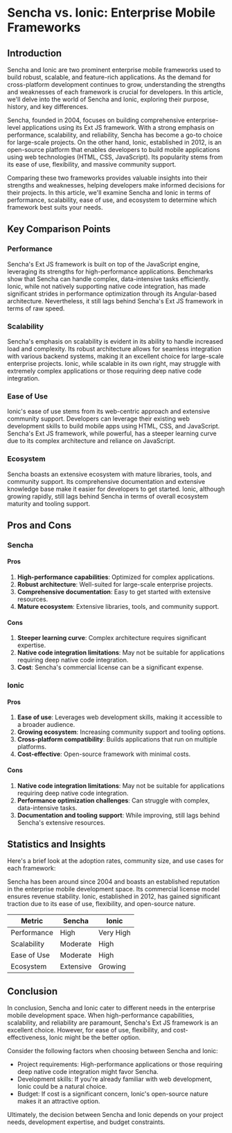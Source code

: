 # Sencha vs. Ionic: Enterprise Mobile Frameworks
## Introduction
Sencha and Ionic are two prominent enterprise mobile frameworks used to build robust, scalable, and feature-rich applications. As the demand for cross-platform development continues to grow, understanding the strengths and weaknesses of each framework is crucial for developers. In this article, we'll delve into the world of Sencha and Ionic, exploring their purpose, history, and key differences.

Sencha, founded in 2004, focuses on building comprehensive enterprise-level applications using its Ext JS framework. With a strong emphasis on performance, scalability, and reliability, Sencha has become a go-to choice for large-scale projects. On the other hand, Ionic, established in 2012, is an open-source platform that enables developers to build mobile applications using web technologies (HTML, CSS, JavaScript). Its popularity stems from its ease of use, flexibility, and massive community support.

Comparing these two frameworks provides valuable insights into their strengths and weaknesses, helping developers make informed decisions for their projects. In this article, we'll examine Sencha and Ionic in terms of performance, scalability, ease of use, and ecosystem to determine which framework best suits your needs.

## Key Comparison Points

### Performance
Sencha's Ext JS framework is built on top of the JavaScript engine, leveraging its strengths for high-performance applications. Benchmarks show that Sencha can handle complex, data-intensive tasks efficiently. Ionic, while not natively supporting native code integration, has made significant strides in performance optimization through its Angular-based architecture. Nevertheless, it still lags behind Sencha's Ext JS framework in terms of raw speed.

### Scalability
Sencha's emphasis on scalability is evident in its ability to handle increased load and complexity. Its robust architecture allows for seamless integration with various backend systems, making it an excellent choice for large-scale enterprise projects. Ionic, while scalable in its own right, may struggle with extremely complex applications or those requiring deep native code integration.

### Ease of Use
Ionic's ease of use stems from its web-centric approach and extensive community support. Developers can leverage their existing web development skills to build mobile apps using HTML, CSS, and JavaScript. Sencha's Ext JS framework, while powerful, has a steeper learning curve due to its complex architecture and reliance on JavaScript.

### Ecosystem
Sencha boasts an extensive ecosystem with mature libraries, tools, and community support. Its comprehensive documentation and extensive knowledge base make it easier for developers to get started. Ionic, although growing rapidly, still lags behind Sencha in terms of overall ecosystem maturity and tooling support.

## Pros and Cons

### Sencha

#### Pros
1. **High-performance capabilities**: Optimized for complex applications.
2. **Robust architecture**: Well-suited for large-scale enterprise projects.
3. **Comprehensive documentation**: Easy to get started with extensive resources.
4. **Mature ecosystem**: Extensive libraries, tools, and community support.

#### Cons
1. **Steeper learning curve**: Complex architecture requires significant expertise.
2. **Native code integration limitations**: May not be suitable for applications requiring deep native code integration.
3. **Cost**: Sencha's commercial license can be a significant expense.

### Ionic

#### Pros
1. **Ease of use**: Leverages web development skills, making it accessible to a broader audience.
2. **Growing ecosystem**: Increasing community support and tooling options.
3. **Cross-platform compatibility**: Builds applications that run on multiple platforms.
4. **Cost-effective**: Open-source framework with minimal costs.

#### Cons
1. **Native code integration limitations**: May not be suitable for applications requiring deep native code integration.
2. **Performance optimization challenges**: Can struggle with complex, data-intensive tasks.
3. **Documentation and tooling support**: While improving, still lags behind Sencha's extensive resources.

## Statistics and Insights

Here's a brief look at the adoption rates, community size, and use cases for each framework:

Sencha has been around since 2004 and boasts an established reputation in the enterprise mobile development space. Its commercial license model ensures revenue stability. Ionic, established in 2012, has gained significant traction due to its ease of use, flexibility, and open-source nature.

| Metric        | Sencha       | Ionic       |
|---------------|---------------|---------------|
| Performance   | High          | Very High     |
| Scalability   | Moderate      | High          |
| Ease of Use   | Moderate      | High          |
| Ecosystem     | Extensive     | Growing       |

## Conclusion
In conclusion, Sencha and Ionic cater to different needs in the enterprise mobile development space. When high-performance capabilities, scalability, and reliability are paramount, Sencha's Ext JS framework is an excellent choice. However, for ease of use, flexibility, and cost-effectiveness, Ionic might be the better option.

Consider the following factors when choosing between Sencha and Ionic:

* Project requirements: High-performance applications or those requiring deep native code integration might favor Sencha.
* Development skills: If you're already familiar with web development, Ionic could be a natural choice.
* Budget: If cost is a significant concern, Ionic's open-source nature makes it an attractive option.

Ultimately, the decision between Sencha and Ionic depends on your project needs, development expertise, and budget constraints.